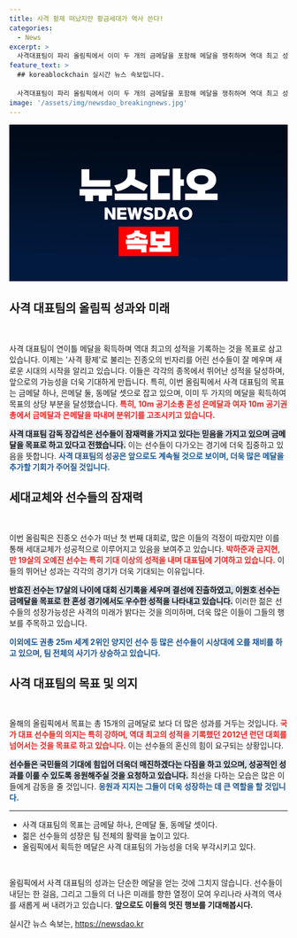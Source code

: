 ```yaml
---
title: 사격 황제 떠났지만 황금세대가 역사 쓴다!
categories:
  - News
excerpt: >
  사격대표팀이 파리 올림픽에서 이미 두 개의 금메달을 포함해 메달을 쟁취하며 역대 최고 성적을 향해 나아가고 있습니다. 진종오 없이도 성장한 젊은 선수들이 새로운 시대를 열고 꽃피우고 있습니다!
feature_text: >
  ## koreablockchain 실시간 뉴스 속보입니다.

  사격대표팀이 파리 올림픽에서 이미 두 개의 금메달을 포함해 메달을 쟁취하며 역대 최고 성적을 향해 나아가고 있습니다. 진종오 없이도 성장한 젊은 선수들이 새로운 시대를 열고 꽃피우고 있습니다!
image: '/assets/img/newsdao_breakingnews.jpg'
---
```


<p><img src="/assets/img/newsdao_breakingnews.jpg" alt="koreablockchain 속보" /></p>

<h2 data-ke-size="size26">사격 대표팀의 올림픽 성과와 미래</h2>

<p data-ke-size="size16">&nbsp;</p>

<p>사격 대표팀이 연이틀 메달을 획득하며 역대 최고의 성적을 기록하는 것을 목표로 삼고 있습니다. 이제는 '사격 황제'로 불리는 진종오의 빈자리를 어린 선수들이 잘 메우며 새로운 시대의 시작을 알리고 있습니다. 이들은 각각의 종목에서 뛰어난 성적을 달성하며, 앞으로의 가능성을 더욱 기대하게 만듭니다. 특히, 이번 올림픽에서 사격 대표팀의 목표는 금메달 하나, 은메달 둘, 동메달 셋으로 잡고 있으며, 이미 두 가지의 메달을 획득하여 목표의 상당 부분을 달성했습니다. <b><span style="color: #ee2323;">특히, 10m 공기소총 혼성 은메달과 여자 10m 공기권총에서 금메달과 은메달을 따내며 분위기를 고조시키고 있습니다.</span></b></p>

<p><b><span style="background-color: #21538527;">사격 대표팀 감독 장갑석은 선수들이 잠재력을 가지고 있다는 믿음을 가지고 있으며 금메달을 목표로 하고 있다고 전했습니다.</span></b> 이는 선수들이 다가오는 경기에 더욱 집중하고 있음을 뜻합니다. <b><span style="color: #1a5490;">사격 대표팀의 성공은 앞으로도 계속될 것으로 보이며, 더욱 많은 메달을 추가할 기회가 주어질 것입니다.</span></b></p>

<h2 data-ke-size="size26">세대교체와 선수들의 잠재력</h2>

<p data-ke-size="size16">&nbsp;</p>

<p>이번 올림픽은 진종오 선수가 떠난 첫 번째 대회로, 많은 이들의 걱정이 따랐지만 이를 통해 세대교체가 성공적으로 이루어지고 있음을 보여주고 있습니다. <b><span style="color: #ee2323;">박하준과 금지현, 만 19살의 오예진 선수는 특히 기대 이상의 성적을 내며 대표팀에 기여하고 있습니다.</span></b> 이들의 뛰어난 성과는 각각의 경기가 더욱 기대되는 이유입니다.</p>

<p><b><span style="background-color: #21538527;">반효진 선수는 17살의 나이에 대회 신기록을 세우며 결선에 진출하였고, 이원호 선수는 금메달을 목표로 한 혼성 경기에서도 우수한 성적을 나타내고 있습니다.</span></b> 이러한 젊은 선수들의 성장가능성은 사격의 미래가 밝다는 것을 의미하며, 더욱 많은 이들이 그들의 행보를 주목하고 있습니다. </p>

<p><b><span style="color: #1a5490;">이외에도 권총 25m 세계 2위인 양지인 선수 등 많은 선수들이 시상대에 오를 채비를 하고 있으며, 팀 전체의 사기가 상승하고 있습니다.</span></b></p>

<h2 data-ke-size="size26">사격 대표팀의 목표 및 의지</h2>

<p data-ke-size="size16">&nbsp;</p>

<p>올해의 올림픽에서 목표는 총 15개의 금메달로 보다 더 많은 성과를 거두는 것입니다. <b><span style="color: #ee2323;">국가 대표 선수들의 의지는 특히 강하며, 역대 최고의 성적을 기록했던 2012년 런던 대회를 넘어서는 것을 목표로 하고 있습니다.</span></b> 이는 선수들의 혼신의 힘이 요구되는 상황입니다.</p>

<p><b><span style="background-color: #21538527;">선수들은 국민들의 기대에 힘입어 더욱더 매진하겠다는 다짐을 하고 있으며, 성공적인 성과를 이룰 수 있도록 응원해주실 것을 요청하고 있습니다.</span></b> 최선을 다하는 모습은 많은 이들에게 감동을 줄 것입니다. <b><span style="color: #1a5490;">응원과 지지는 그들이 더욱 성장하는 데 큰 역할을 할 것입니다.</span></b></p>

<hr>

<ul>
    <li>사격 대표팀의 목표는 금메달 하나, 은메달 둘, 동메달 셋이다.</li>
    <li> 젊은 선수들의 성장은 팀 전체의 활력을 높이고 있다.</li>
    <li>올림픽에서 획득한 메달은 사격 대표팀의 가능성을 더욱 부각시키고 있다.</li>
</ul>

<p data-ke-size="size16">&nbsp;</p>

<p>올림픽에서 사격 대표팀의 성과는 단순한 메달을 얻는 것에 그치지 않습니다. 선수들이 내딛는 한 걸음, 그리고 그들의 더 나은 미래를 향한 열정이 모여 우리나라 사격의 역사를 새롭게 써 내려가고 있습니다. <b><span style="ee2323;">앞으로도 이들의 멋진 행보를 기대해봅시다.</span></b></p>
실시간 뉴스 속보는, <a href="https://newsdao.kr" rel="dofollow">https://newsdao.kr</a>


